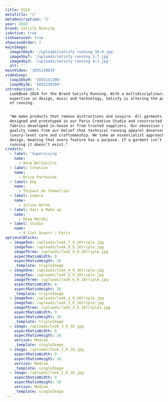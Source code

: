 ```yaml
---
title: SS24
metaTitle: '1'
metaDescription: '2'
year: 2024
brand: Satisfy Running
isActive: true
isShowcased: true
showcaseOrder: 2
mainImage:
  image16by9: '/uploads/satisfy running 16:9.jpg'
  image5by7: '/uploads/satisfy running 5:7.jpg'
  image4by3: '/uploads/satisfy running 4:3.jpg'
  alt: ''
mainVideo: '1035130035'
videoLoop:
  loop16by9: '1035131200'
  loop9by16: '1035130384'
introduction: >
  LookBook 2024 for the Brand Satisfy Running. With a multidisciplinary
  expertise in design, music and technology, Satisfy is altering the perception
  of running. 


  "We make products that remove distractions and inspire. All garments are
  designed and prototyped in our Paris Creative Studio and constructed from
  fabrics developed in-house or from trusted suppliers. Our obsession with
  quality comes from our belief that technical running apparel deserves
  luxury-level care and craftsmanship. We take an essentialist approach to
  design, meaning that every feature has a purpose. If a garment isn’t right for
  running it doesn’t exist."
credits:
  - label: 'Supervising '
    name:
      - Anne Belleville
  - label: Creative
    name:
      - Brice Partouche
  - label: Dop
    name:
      - Thibaut de Chemellier
  - label: Camera
    name:
      - Julien Borne
  - label: Hair & Make up
    name:
      - Miwa Moroki
  - label: Studio
    name:
      - A Ciel Ouvert / Paris
optionalBlocks:
  - imageOne: /uploads/look_7_9_16triple.jpg
    imageTwo: /uploads/look_8_9_16triple.jpg
    imageThree: /uploads/look_9_9_16triple.jpg
    aspectRatioWidth: 9
    aspectRatioHeight: 16
    _template: tripleImage
  - imageOne: /uploads/look_4_9_16triple.jpg
    imageTwo: /uploads/look_5_9_16triple.jpg
    imageThree: /uploads/look_6_9_16triple.jpg
    aspectRatioWidth: 9
    aspectRatioHeight: 16
    _template: tripleImage
  - imageOne: /uploads/look_1_9_16triple.jpg
    imageTwo: /uploads/look_2_9_16triple.jpg
    imageThree: /uploads/look_3_9_16triple1.jpg
    aspectRatioWidth: 9
    aspectRatioHeight: 16
    _template: tripleImage
  - image: /uploads/look_3_9_16.jpg
    aspectRatioWidth: 9
    aspectRatioHeight: 16
    version: Medium
    _template: singleImage
  - image: /uploads/look_1_9_16.jpg
    aspectRatioWidth: 9
    aspectRatioHeight: 16
    version: Medium
    _template: singleImage
  - image: /uploads/look_2_9_16.jpg
    aspectRatioWidth: 9
    aspectRatioHeight: 16
    version: Medium
    _template: singleImage
---
```


